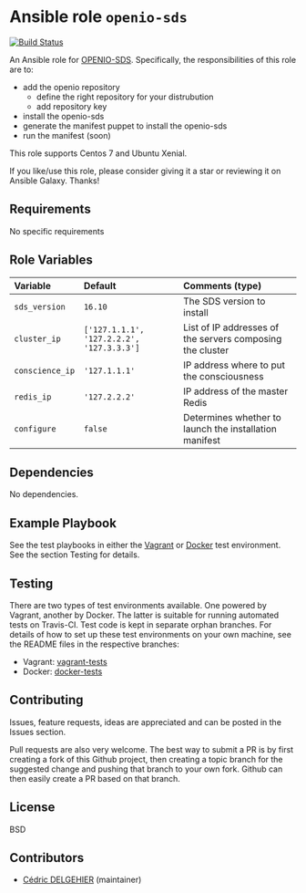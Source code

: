 # Ansible role `openio-sds`

[![Build Status](https://travis-ci.org/cdelgehier/ansible-role-openio-sds.svg?branch=master)](https://travis-ci.org/cdelgehier/ansible-role-openio-sds)

An Ansible role for [OPENIO-SDS](http://docs.openio.io/install-guide-centos). Specifically, the responsibilities of this role are to:

- add the openio repository
    - define the right repository for your distrubution
    - add repository key
- install the openio-sds
- generate the manifest puppet to install the openio-sds
- run the manifest (soon)

This role supports Centos 7 and Ubuntu Xenial.

If you like/use this role, please consider giving it a star or reviewing it on Ansible Galaxy. Thanks!


## Requirements

No specific requirements

## Role Variables


| Variable      	| Default 					| Comments (type)  |
| :---          	| :---    					| :---             |
| `sds_version` 	| `16.10`     					| The SDS version to install |
| `cluster_ip`		| `['127.1.1.1', '127.2.2.2', '127.3.3.3']`	| List of IP addresses of the servers composing the cluster |
| `conscience_ip`	| `'127.1.1.1'`					| IP address where to put the consciousness |
| `redis_ip`		| `'127.2.2.2'`					| IP address of the master Redis |
| `configure`		| `false`					| Determines whether to launch the installation manifest |


## Dependencies

No dependencies.

## Example Playbook

See the test playbooks in either the [Vagrant](https://github.com/cdelgehier/ansible-role-openio-sds/blob/vagrant-tests/test.yml) or [Docker](https://github.com/cdelgehier/ansible-role-openio-sds/blob/docker-tests/test.yml) test environment. See the section Testing for details.

## Testing

There are two types of test environments available. One powered by Vagrant, another by Docker. The latter is suitable for running automated tests on Travis-CI. Test code is kept in separate orphan branches. For details of how to set up these test environments on your own machine, see the README files in the respective branches:

- Vagrant: [vagrant-tests](https://github.com/cdelgehier/ansible-role-openio-sds/tree/vagrant-tests)
- Docker: [docker-tests](https://github.com/cdelgehier/ansible-role-openio-sds/tree/docker-tests)

## Contributing

Issues, feature requests, ideas are appreciated and can be posted in the Issues section.

Pull requests are also very welcome. The best way to submit a PR is by first creating a fork of this Github project, then creating a topic branch for the suggested change and pushing that branch to your own fork. Github can then easily create a PR based on that branch.

## License

BSD

## Contributors

- [Cédric DELGEHIER](https://github.com/cdelgehier/) (maintainer)

